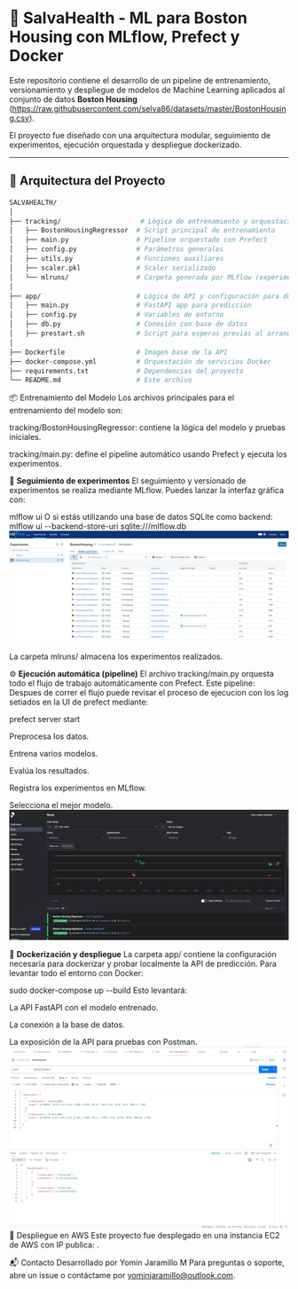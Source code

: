 # 🏡 SalvaHealth - ML para Boston Housing con MLflow, Prefect y Docker

Este repositorio contiene el desarrollo de un pipeline de entrenamiento, versionamiento y despliegue de modelos de Machine Learning aplicados al conjunto de datos **Boston Housing** (https://raw.githubusercontent.com/selva86/datasets/master/BostonHousing.csv). 

El proyecto fue diseñado con una arquitectura modular, seguimiento de experimentos, ejecución orquestada y despliegue dockerizado.

---

## 🚀 Arquitectura del Proyecto

```bash
SALVAHEALTH/
│
├── tracking/                    # Lógica de entrenamiento y orquestación
│   ├── BostonHousingRegressor  # Script principal de entrenamiento
│   ├── main.py                 # Pipeline orquestado con Prefect
│   ├── config.py               # Parámetros generales
│   ├── utils.py                # Funciones auxiliares
│   ├── scaler.pkl              # Scaler serializado
│   └── mlruns/                 # Carpeta generada por MLflow (experimentos)
│
├── app/                        # Lógica de API y configuración para docker
│   ├── main.py                 # FastAPI app para predicción
│   ├── config.py               # Variables de entorno
│   ├── db.py                   # Conexión con base de datos
│   ├── prestart.sh             # Script para esperas previas al arranque
│
├── Dockerfile                  # Imagen base de la API
├── docker-compose.yml          # Orquestación de servicios Docker
├── requirements.txt            # Dependencias del proyecto
└── README.md                   # Este archivo
```

📦 Entrenamiento del Modelo
Los archivos principales para el entrenamiento del modelo son:

tracking/BostonHousingRegressor: contiene la lógica del modelo y pruebas iniciales.

tracking/main.py: define el pipeline automático usando Prefect y ejecuta los experimentos.

🧪 **Seguimiento de experimentos**
El seguimiento y versionado de experimentos se realiza mediante MLflow. Puedes lanzar la interfaz gráfica con:

mlflow ui
O si estás utilizando una base de datos SQLite como backend:
mlflow ui --backend-store-uri sqlite:///mlflow.db
![MLflow UI](images/mlFlowUI.PNG)

La carpeta mlruns/ almacena los experimentos realizados.

⚙️ **Ejecución automática (pipeline)**
El archivo tracking/main.py orquesta todo el flujo de trabajo automáticamente con Prefect. Este pipeline:
Despues de correr el flujo puede revisar el proceso de ejecucion con los log setiados en la UI de prefect mediante:

prefect server start

Preprocesa los datos.

Entrena varios modelos.

Evalúa los resultados.

Registra los experimentos en MLflow.

Selecciona el mejor modelo.
![Ejecución de Prefect](images/ModelFlowsExecutionPrefect.PNG)

🐳 **Dockerización y despliegue**
La carpeta app/ contiene la configuración necesaria para dockerizar y probar localmente la API de predicción. Para levantar todo el entorno con Docker:

sudo docker-compose up --build
Esto levantará:

La API FastAPI con el modelo entrenado.

La conexión a la base de datos.

La exposición de la API para pruebas con Postman.
![Prueba local con Postman](images/PostmanModelTestLocal.PNG)
📍 Despliegue en AWS
Este proyecto fue desplegado en una instancia EC2 de  AWS  con IP publica: .

📬 Contacto
Desarrollado por Yomin Jaramillo M
Para preguntas o soporte, abre un issue o contáctame por yominjaramillo@outlook.com.
